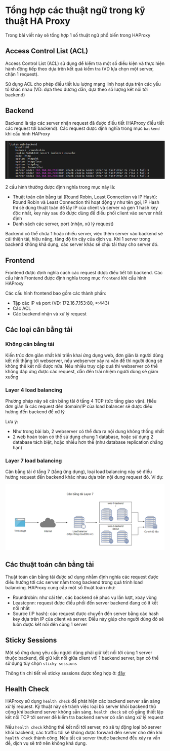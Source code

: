 # Tổng hợp các thuật ngữ trong kỹ thuật HA Proxy

Trong bài viết này sẽ tổng hợp 1 số thuật ngữ phổ biến trong HAProxy

## Access Control List (ACL)

Access Control List (ACL) sử dụng để kiểm tra một số điều kiện và thực hiện hành động tiếp theo dựa trên kết quả kiểm tra (VD lựa chọn một server, chặn 1 request). 

Sử dụng ACL cho phép điều tiết lưu lượng mạng linh hoạt dựa trên các yếu tố khác nhau (VD: dựa theo đường dẫn, dựa theo số lượng kết nối tới backend)

## Backend 

Backend là tập các server nhận request đã được điều tiết (HAProxy điều tiết các request tới backend). Các request được định nghĩa trong mục ```backend``` khi cấu hình HAProxy

![](./images/HA_backend.png)

2 cấu hình thường được định nghĩa trong mục này là:
- Thuật toán cân bằng tải (Round Robin, Least Connection và IP Hash): Round Robin và Least Connection thì hoạt động y như tên gọi, IP Hash thì sẽ dùng thuật toán để lấy IP của client và server và gen 1 hash key độc nhất, key này sau đó được dùng để điều phối client vào server nhất định
- Danh sách các server, port (nhận, xử lý request)

Backend có thể chứa 1 hoặc nhiều server, việc thêm server vào backend sẽ cải thiện tải, hiệu năng, tăng độ tin cậy của dịch vụ. Khi 1 server trong backend không khả dụng, các server khác sẽ chịu tải thay cho server đó.

## Frontend

Frontend được định nghĩa cách các request được điều tiết tới backend. Các cấu hình Frontend được định nghĩa trong mục ```frontend``` khi cấu hình HAProxy

Các cấu hình frontend bao gồm các thành phần:
- Tập các IP và port (VD: 172.16.7.153:80, *:443)
- Các ACL
- Các backend nhận và xử lý request

## Các loại cân bằng tải

### Không cân bằng tải

Kiến trúc đơn giản nhất khi triển khai ứng dụng web, đơn giản là người dùng kết nối thẳng tới webserver, nếu webserver xảy ra vấn đề thì người dùng sẽ không thể kết nối được nữa. Nếu nhiều truy cập quá thì webserver có thể không đáp ứng được các request, dẫn đến trải nhiệm người dùng sẽ giảm xuống

### Layer 4 load balancing

Phương pháp này sẽ cân bằng tải ở tầng 4 TCP (tức tầng giao vận). Hiểu đơn giản là các request đến domain/IP của load balancer sẽ được điều hướng đến backend để xử lý

Lưu ý:
- Như trong bài lab, 2 webserver có thể đưa ra nội dung không thống nhất
- 2 web hoàn toàn có thể sử dụng chung 1 database, hoặc sử dụng 2 database tách biệt, hoặc nhiều hơn thế (như database replication chẳng hạn)

### Layer 7 load balancing

Cân bằng tải ở tầng 7 (tầng ứng dụng), loại load balancing này sẽ điều hướng request đến backend khác nhau dựa trên nội dung request đó. Ví dụ:

![](./images/HA_layer7_lb.png)

## Các thuật toán cân bằng tải

Thuật toán cân bằng tải được sử dụng nhằm định nghĩa các request được điều hướng tới các server nằm trong backend trong quá trình load balancing. HAProxy cung cấp một số thuật toán như:
- Roundrobin: như cái tên, các backend sẽ phục vụ lần lượt, xoay vòng
- Leastconn: request được điều phối đến server backend đang có ít kết nối nhất
- Source (IP hash): các request được chuyển đến server bằng các hash key dựa trên IP của client và server. Điều này giúp cho người dùng đó sẽ luôn được kết nối đến cùng 1 server 

## Sticky Sessions

Một số ứng dụng yêu cầu người dùng phải giữ kết nối tới cùng 1 server thuộc backend, để giữ kết nối giữa client với 1 backend server, bạn có thể sử dụng tùy chọn ```sticky sessions```

Thông tin chi tiết về sticky sessions được tổng hợp ở: [đây]()

## Health Check

HAProxy sử dụng ```health check``` để phát hiện các backend server sẵn sàng xử lý request. Kỹ thuật này sẽ tránh việc loại bỏ server khỏi backend thủ công khi backend server không sẵn sàng. ```health check``` sẽ cố gắng thiết lập kết nối TCP tới server để kiểm tra backend server có sẵn sàng xử lý request

Nếu ```health check``` không thể kết nối tới server, nó sẽ tự động loại bỏ server khỏi backend, các traffic tới sẽ không được forward đến server cho đến khi ```health check``` thành công. Nếu tất cả server thuộc backend đều xảy ra vấn đề, dịch vụ sẽ trở nên không khả dụng. 